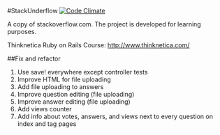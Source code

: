 #StackUnderflow
[![Code Climate](https://codeclimate.com/github/Jeiwan/StackUnderflow/badges/gpa.svg)](https://codeclimate.com/github/Jeiwan/StackUnderflow)

A copy of stackoverflow.com.
The project is developed for learning purposes.

Thinknetica Ruby on Rails Course: http://www.thinknetica.com/

##Fix and refactor
1. Use save! everywhere except controller tests
2. Improve HTML for file uploading
3. Add file uploading to answers
4. Improve question editing (file uploading)
5. Improve answer editing (file uploading)
6. Add views counter
7. Add info about votes, answers, and views next to every question on index and tag pages